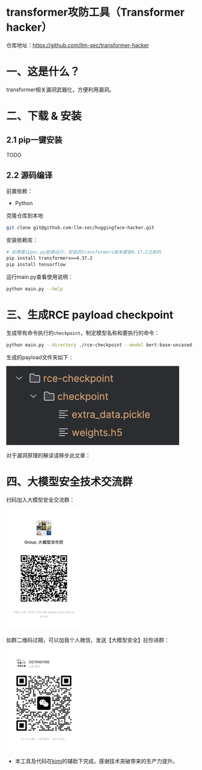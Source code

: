 # transformer攻防工具（Transformer hacker）

仓库地址：https://github.com/llm-sec/transformer-hacker

# 一、这是什么？

transformer相关漏洞武器化，方便利用漏洞。

# 二、下载 & 安装 

## 2.1 pip一键安装

TODO 

## 2.2 源码编译

前置依赖：

- Python 

克隆仓库到本地

```bash
git clone git@github.com:llm-sec/huggingface-hacker.git 
```

安装依赖库：

```bash
# 如果要让poc.py能够运行，安装的transformers版本要是4.37.2之前的
pip install transformers==4.37.2
pip install tensorflow
```

运行main.py查看使用说明：

```bash
python main.py --help
```

# 三、生成RCE payload checkpoint

生成带有命令执行的`checkpoint`，制定模型名称和要执行的命令：

```bash
python main.py --directory ./rce-checkpoint --model bert-base-uncased --command 'open /System/Applications/Calculator.app'
```

生成的payload文件夹如下：

![image-20241020134118431](./README.assets/image-20241020134118431.png)

对于漏洞原理的解读请移步此文章：

[]()

# 四、大模型安全技术交流群

扫码加入大模型安全交流群：

<img src="https://raw.githubusercontent.com/llm-sec/.github/main/profile/README.assets/weixin-group-qr-code.png" width="200px">


如群二维码过期，可以加我个人微信，发送【大模型安全】拉你进群：

<img src="https://raw.githubusercontent.com/llm-sec/.github/main/profile/README.assets/cc11001100-weixin-rq-code.png" width="200px">




- 本工具及代码在[kimi](https://kimi.moonshot.cn/)的辅助下完成，感谢技术突破带来的生产力提升。





